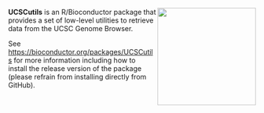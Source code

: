 [<img src="https://www.bioconductor.org/images/logo/jpg/bioconductor_logo_rgb.jpg" width="200" align="right"/>](https://bioconductor.org/)

**UCSCutils** is an R/Bioconductor package that provides a set of low-level utilities to retrieve data from the UCSC Genome Browser.

See https://bioconductor.org/packages/UCSCutils for more information including how to install the release version of the package (please refrain from installing directly from GitHub).

